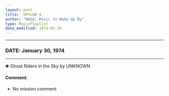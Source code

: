 ```yaml
---
layout: post
title:  SKYLAB 4
author: "NASA: Music to Wake Up By"
type: MusicPlaylist
date_modified: 1974-01-30
---
```


----
### DATE: January 30, 1974
----
✺ Ghost Riders in the Sky by UNKNOWN

#### Comment:
* No mission comment
